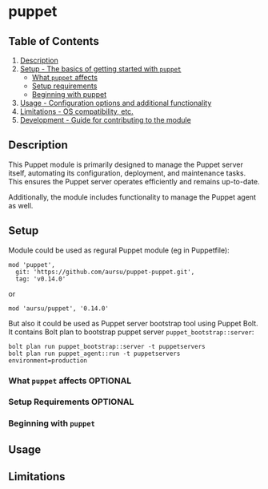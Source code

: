 # puppet

## Table of Contents

1. [Description](#description)
1. [Setup - The basics of getting started with `puppet`](#setup)
    * [What `puppet` affects](#what-puppet-affects)
    * [Setup requirements](#setup-requirements)
    * [Beginning with puppet](#beginning-with-puppet)
1. [Usage - Configuration options and additional functionality](#usage)
1. [Limitations - OS compatibility, etc.](#limitations)
1. [Development - Guide for contributing to the module](#development)

## Description

This Puppet module is primarily designed to manage the Puppet server itself,
automating its configuration, deployment, and maintenance tasks. This ensures
the Puppet server operates efficiently and remains up-to-date.

Additionally, the module includes functionality to manage the Puppet agent as well.

## Setup

Module could be used as regural Puppet module (eg in Puppetfile):

```
mod 'puppet',
  git: 'https://github.com/aursu/puppet-puppet.git',
  tag: 'v0.14.0'
```

or

```
mod 'aursu/puppet', '0.14.0'
```

But also it could be used as Puppet server bootstrap tool using Puppet Bolt. It
contains Bolt plan to bootstrap puppet server `puppet_bootstrap::server`:

```
bolt plan run puppet_bootstrap::server -t puppetservers
bolt plan run puppet_agent::run -t puppetservers environment=production
```

### What `puppet` affects **OPTIONAL**

### Setup Requirements **OPTIONAL**

### Beginning with `puppet`

## Usage

## Limitations